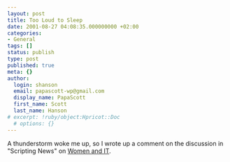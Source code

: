 ```yaml
---
layout: post
title: Too Loud to Sleep
date: 2001-08-27 04:08:35.000000000 +02:00
categories:
- General
tags: []
status: publish
type: post
published: true
meta: {}
author:
  login: shanson
  email: papascott-wp@gmail.com
  display_name: PapaScott
  first_name: Scott
  last_name: Hanson
# excerpt: !ruby/object:Hpricot::Doc
  # options: {}
---
```

<p>A thunderstorm woke me up, so I wrote up a comment on the discussion in "Scripting News" on <a href="http://shanson.editthispage.com/stories/storyReader$703">Women and IT</a>.</p>
